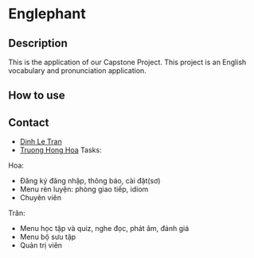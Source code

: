 # Englephant
## Description
This is the application of our Capstone Project.
This project is an English vocabulary and pronunciation application.
## How to use
## Contact
- [Dinh Le Tran](https://trandinhle174@gmail.com)
- [Truong Hong Hoa]()
Tasks:


Hoa:
-	Đăng ký đăng nhập, thông báo, cài đặt(sơ)
-	Menu rèn luyện: phòng giao tiếp, idiom
-	Chuyên viên


Trân:
-	Menu học tập và quiz, nghe đọc, phát âm, đánh giá
-	Menu bộ sưu tập
-	Quản trị viên
